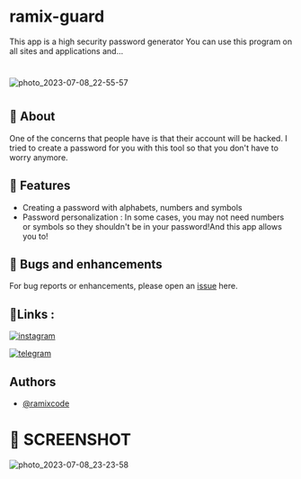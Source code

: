 # ramix-guard
This app is a high security password generator You can use this program on all sites and applications and...
#
![photo_2023-07-08_22-55-57](https://github.com/ramixcode/ramix-guard/assets/113880900/8e45258b-1149-4c0a-accb-b63484d5822f)
#

## 🔖 About
One of the concerns that people have is that their account will  be hacked. I tried to create a password for you with this tool so that you don't have to worry anymore.

## 📃 Features
* Creating a password with alphabets, numbers and symbols
* Password personalization : In some cases, you may not need numbers or symbols so they shouldn't be in your password!And this app allows you to!

## 📝 Bugs and enhancements

For bug reports or enhancements, please open an [issue](https://github.com/ramixcode/ramix-guard/issues) here.

## 🔗Links : 

[![instagram](https://img.shields.io/badge/Instagram-E4405F?style=for-the-badge&logo=instagram&logoColor=white)](https://instagram.com/ramixcode?igshid=ZGUzMzM3NWJiOQ==)

[![telegram](https://img.shields.io/badge/telegram-0A66C2?style=for-the-badge&logo=telegram&logoColor=white)](https://t.me/Theramix)

## Authors

- [@ramixcode](https://github.com/ramixcode)

# 📸 SCREENSHOT
![photo_2023-07-08_23-23-58](https://github.com/ramixcode/ramix-guard/assets/113880900/4db9b42f-df61-40c9-992a-bbb19d7dd4be)
